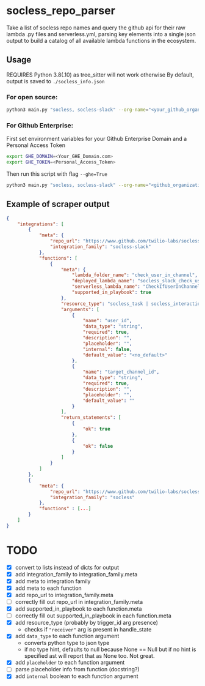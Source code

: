 # socless_repo_parser
Take a list of socless repo names and query the github api for their raw lambda .py files and serverless.yml, parsing key elements into a single json output to build a catalog of all available lambda functions in the ecosystem.

## Usage
REQUIRES Python 3.8(.10) as tree_sitter will not work otherwise
By default, output is saved to `./socless_info.json`

### For open source:
```bash
python3 main.py "socless, socless-slack" --org-name="<your_github_organization_or_twilio-labs>"
```

### For Github Enterprise:
First set environment variables for your Github Enterprise Domain and a Personal Access Token
```bash
export GHE_DOMAIN=<Your_GHE_Domain.com>
export GHE_TOKEN=<Personal_Access_Token>
```
Then run this script with flag `--ghe=True`
```bash
python3 main.py "socless, socless-slack" --org-name="<github_organization>" --ghe=True
```



## Example of scraper output
```json
{
    "integrations": [
        {
            "meta": {
                "repo_url": "https://www.github.com/twilio-labs/socless-slack",
                "integration_family": "socless-slack"
            },
            "functions": [
                {
                    "meta": {
                        "lambda_folder_name": "check_user_in_channel",
                        "deployed_lambda_name": "socless_slack_check_user_in_channel",
                        "serverless_lambda_name": "CheckIfUserInChannel",
                        "supported_in_playbook": true
                    },
                    "resource_type": "socless_task | socless_interaction",
                    "arguments": [
                        {
                            "name": "user_id",
                            "data_type": "string",
                            "required": true,
                            "description": "",
                            "placeholder": "",
                            "internal": false,
                            "default_value": "<no_default>"
                        },
                        {
                            "name": "target_channel_id",
                            "data_type": "string",
                            "required": true,
                            "description": "",
                            "placeholder": "",
                            "default_value": ""
                        }
                    ],
                    "return_statements": [
                        {
                            "ok": true
                        },
                        {
                            "ok": false
                        }
                    ]
                }
            ]
        },
        {
            "meta": {
                "repo_url": "https://www.github.com/twilio-labs/socless",
                "integration_family": "socless"
            }, 
            "functions" : [...]
        }
    ]
}

```

# TODO
- [X] convert to lists instead of dicts for output
- [X] add integration_family to integration_family.meta
- [X] add meta to integration family
- [X] add meta to each function
- [X] add repo_url to integration_family.meta
- [ ] correctly fill out repo_url in integration_family.meta
- [X] add supported_in_playbook to each function.meta
- [ ] correctly fill out supported_in_playbook in each function.meta
- [X] add resource_type (probably by trigger_id arg presence)
  - checks if `"receiver"` arg is present in handle_state
- [X] add `data_type` to each function argument
  - converts python type to json type
  - if no type hint, defaults to null because None == Null but if no hint is specified ast will report that as None too. Not great.
- [X] add `placeholder` to each function argument
- [ ] parse placeholder info from function (docstring?)
- [X] add `internal` boolean to each function argument 
